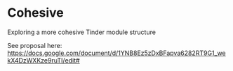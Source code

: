 # Cohesive
Exploring a more cohesive Tinder module structure

See proposal here: https://docs.google.com/document/d/1YNB8Ez5zDxBFapva6282RT9G1_wekX4DzWXKze9ruTI/edit#
